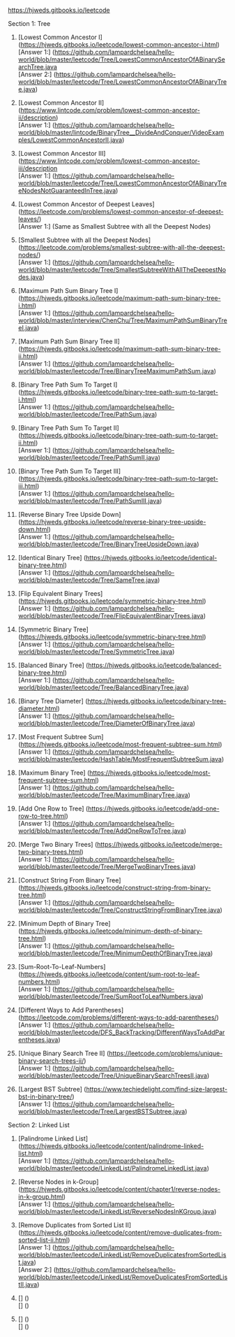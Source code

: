 https://hjweds.gitbooks.io/leetcode

Section 1: Tree
1. [Lowest Common Ancestor I] (https://hjweds.gitbooks.io/leetcode/lowest-common-ancestor-i.html)  
   [Answer 1:] (https://github.com/lampardchelsea/hello-world/blob/master/leetcode/Tree/LowestCommonAncestorOfABinarySearchTree.java  
   [Answer 2:] (https://github.com/lampardchelsea/hello-world/blob/master/leetcode/Tree/LowestCommonAncestorOfABinaryTree.java)
   
2. [Lowest Common Ancestor II] (https://www.lintcode.com/problem/lowest-common-ancestor-ii/description)  
   [Answer 1:] (https://github.com/lampardchelsea/hello-world/blob/master/lintcode/BinaryTree__DivideAndConquer/VideoExamples/LowestCommonAncestorII.java)  
   
3. [Lowest Common Ancestor III] (https://www.lintcode.com/problem/lowest-common-ancestor-iii/description  
   [Answer 1:] (https://github.com/lampardchelsea/hello-world/blob/master/leetcode/Tree/LowestCommonAncestorOfABinaryTreeNodesNotGuaranteedInTree.java)  
   
4. [Lowest Common Ancestor of Deepest Leaves] (https://leetcode.com/problems/lowest-common-ancestor-of-deepest-leaves/)  
   [Answer 1:] (Same as Smallest Subtree with all the Deepest Nodes)  

5. [Smallest Subtree with all the Deepest Nodes] (https://leetcode.com/problems/smallest-subtree-with-all-the-deepest-nodes/)  
   [Answer 1:] (https://github.com/lampardchelsea/hello-world/blob/master/leetcode/Tree/SmallestSubtreeWithAllTheDeepestNodes.java)  

6. [Maximum Path Sum Binary Tree I] (https://hjweds.gitbooks.io/leetcode/maximum-path-sum-binary-tree-i.html)  
   [Answer 1:] (https://github.com/lampardchelsea/hello-world/blob/master/interview/ChenChu/Tree/MaximumPathSumBinaryTreeI.java)  
   
7. [Maximum Path Sum Binary Tree II] (https://hjweds.gitbooks.io/leetcode/maximum-path-sum-binary-tree-ii.html)  
   [Answer 1:] (https://github.com/lampardchelsea/hello-world/blob/master/leetcode/Tree/BinaryTreeMaximumPathSum.java)  
   
8. [Binary Tree Path Sum To Target I] (https://hjweds.gitbooks.io/leetcode/binary-tree-path-sum-to-target-i.html)  
   [Answer 1:] (https://github.com/lampardchelsea/hello-world/blob/master/leetcode/Tree/PathSum.java)  

9. [Binary Tree Path Sum To Target II] (https://hjweds.gitbooks.io/leetcode/binary-tree-path-sum-to-target-ii.html)  
   [Answer 1:] (https://github.com/lampardchelsea/hello-world/blob/master/leetcode/Tree/PathSumII.java)  
   
10. [Binary Tree Path Sum To Target III] (https://hjweds.gitbooks.io/leetcode/binary-tree-path-sum-to-target-iii.html)  
    [Answer 1:] (https://github.com/lampardchelsea/hello-world/blob/master/leetcode/Tree/PathSumIII.java)  
    
11. [Reverse Binary Tree Upside Down] (https://hjweds.gitbooks.io/leetcode/reverse-binary-tree-upside-down.html)  
    [Answer 1:] (https://github.com/lampardchelsea/hello-world/blob/master/leetcode/Tree/BinaryTreeUpsideDown.java)  
    
12. [Identical Binary Tree] (https://hjweds.gitbooks.io/leetcode/identical-binary-tree.html)  
    [Answer 1:] (https://github.com/lampardchelsea/hello-world/blob/master/leetcode/Tree/SameTree.java)  
    
13. [Flip Equivalent Binary Trees] (https://hjweds.gitbooks.io/leetcode/symmetric-binary-tree.html)  
    [Answer 1:] (https://github.com/lampardchelsea/hello-world/blob/master/leetcode/Tree/FlipEquivalentBinaryTrees.java)  
    
14. [Symmetric Binary Tree] (https://hjweds.gitbooks.io/leetcode/symmetric-binary-tree.html)  
    [Answer 1:] (https://github.com/lampardchelsea/hello-world/blob/master/leetcode/Tree/SymmetricTree.java)  
    
15. [Balanced Binary Tree] (https://hjweds.gitbooks.io/leetcode/balanced-binary-tree.html)  
    [Answer 1:] (https://github.com/lampardchelsea/hello-world/blob/master/leetcode/Tree/BalancedBinaryTree.java)  

16. [Binary Tree Diameter] (https://hjweds.gitbooks.io/leetcode/binary-tree-diameter.html)  
    [Answer 1:] (https://github.com/lampardchelsea/hello-world/blob/master/leetcode/Tree/DiameterOfBinaryTree.java)  
    
17. [Most Frequent Subtree Sum] (https://hjweds.gitbooks.io/leetcode/most-frequent-subtree-sum.html)  
    [Answer 1:] (https://github.com/lampardchelsea/hello-world/blob/master/leetcode/HashTable/MostFrequentSubtreeSum.java)  
    
18. [Maximum Binary Tree] (https://hjweds.gitbooks.io/leetcode/most-frequent-subtree-sum.html)  
    [Answer 1:] (https://github.com/lampardchelsea/hello-world/blob/master/leetcode/Tree/MaximumBinaryTree.java)  
    
19. [Add One Row to Tree] (https://hjweds.gitbooks.io/leetcode/add-one-row-to-tree.html)  
    [Answer 1:] (https://github.com/lampardchelsea/hello-world/blob/master/leetcode/Tree/AddOneRowToTree.java)  
    
20. [Merge Two Binary Trees] (https://hjweds.gitbooks.io/leetcode/merge-two-binary-trees.html)  
    [Answer 1:] (https://github.com/lampardchelsea/hello-world/blob/master/leetcode/Tree/MergeTwoBinaryTrees.java)  
    
21. [Construct String From Binary Tree] (https://hjweds.gitbooks.io/leetcode/construct-string-from-binary-tree.html)  
    [Answer 1:] (https://github.com/lampardchelsea/hello-world/blob/master/leetcode/Tree/ConstructStringFromBinaryTree.java)  
    
22. [Minimum Depth of Binary Tree] (https://hjweds.gitbooks.io/leetcode/minimum-depth-of-binary-tree.html)  
    [Answer 1:] (https://github.com/lampardchelsea/hello-world/blob/master/leetcode/Tree/MinimumDepthOfBinaryTree.java)  
    
23. [Sum-Root-To-Leaf-Numbers] (https://hjweds.gitbooks.io/leetcode/content/sum-root-to-leaf-numbers.html)  
    [Answer 1:] (https://github.com/lampardchelsea/hello-world/blob/master/leetcode/Tree/SumRootToLeafNumbers.java)
    
24. [Different Ways to Add Parentheses] (https://leetcode.com/problems/different-ways-to-add-parentheses/)  
    [Answer 1:] (https://github.com/lampardchelsea/hello-world/blob/master/leetcode/DFS_BackTracking/DifferentWaysToAddParentheses.java)  
    
25. [Unique Binary Search Tree II] (https://leetcode.com/problems/unique-binary-search-trees-ii/)  
    [Answer 1:] (https://github.com/lampardchelsea/hello-world/blob/master/leetcode/Tree/UniqueBinarySearchTreesII.java)  
    
26. [Largest BST Subtree] (https://www.techiedelight.com/find-size-largest-bst-in-binary-tree/)  
    [Answer 1:] (https://github.com/lampardchelsea/hello-world/blob/master/leetcode/Tree/LargestBSTSubtree.java)  
    

Section 2: Linked List
1. [Palindrome Linked List] (https://hjweds.gitbooks.io/leetcode/content/palindrome-linked-list.html)  
   [Answer 1:] (https://github.com/lampardchelsea/hello-world/blob/master/leetcode/LinkedList/PalindromeLinkedList.java)  
   
2. [Reverse Nodes in k-Group] (https://hjweds.gitbooks.io/leetcode/content/chapter1/reverse-nodes-in-k-group.html)  
   [Answer 1:] (https://github.com/lampardchelsea/hello-world/blob/master/leetcode/LinkedList/ReverseNodesInKGroup.java)  
   
3. [Remove Duplicates from Sorted List II] (https://hjweds.gitbooks.io/leetcode/content/remove-duplicates-from-sorted-list-ii.html)  
   [Answer 1:] (https://github.com/lampardchelsea/hello-world/blob/master/leetcode/LinkedList/RemoveDuplicatesfromSortedList.java)  
   [Answer 2:] (https://github.com/lampardchelsea/hello-world/blob/master/leetcode/LinkedList/RemoveDuplicatesFromSortedListII.java)  
   
4. [] ()  
   [] ()  
   
5. [] ()  
   [] ()  
   

   


